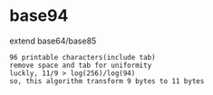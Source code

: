 # base94
extend base64/base85

	96 printable characters(include tab)
	remove space and tab for uniformity
	luckly, 11/9 > log(256)/log(94)
	so, this algorithm transform 9 bytes to 11 bytes
